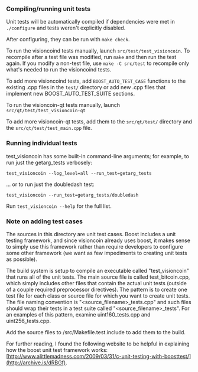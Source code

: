 ### Compiling/running unit tests

Unit tests will be automatically compiled if dependencies were met in `./configure`
and tests weren't explicitly disabled.

After configuring, they can be run with `make check`.

To run the visioncoind tests manually, launch `src/test/test_visioncoin`. To recompile
after a test file was modified, run `make` and then run the test again. If you
modify a non-test file, use `make -C src/test` to recompile only what's needed
to run the visioncoind tests.

To add more visioncoind tests, add `BOOST_AUTO_TEST_CASE` functions to the existing
.cpp files in the `test/` directory or add new .cpp files that
implement new BOOST_AUTO_TEST_SUITE sections.

To run the visioncoin-qt tests manually, launch `src/qt/test/test_visioncoin-qt`

To add more visioncoin-qt tests, add them to the `src/qt/test/` directory and
the `src/qt/test/test_main.cpp` file.

### Running individual tests

test_visioncoin has some built-in command-line arguments; for
example, to run just the getarg_tests verbosely:

    test_visioncoin --log_level=all --run_test=getarg_tests

... or to run just the doubledash test:

    test_visioncoin --run_test=getarg_tests/doubledash

Run `test_visioncoin --help` for the full list.

### Note on adding test cases

The sources in this directory are unit test cases.  Boost includes a
unit testing framework, and since visioncoin already uses boost, it makes
sense to simply use this framework rather than require developers to
configure some other framework (we want as few impediments to creating
unit tests as possible).

The build system is setup to compile an executable called "test_visioncoin"
that runs all of the unit tests.  The main source file is called
test_bitcoin.cpp, which simply includes other files that contain the
actual unit tests (outside of a couple required preprocessor
directives).  The pattern is to create one test file for each class or
source file for which you want to create unit tests.  The file naming
convention is "<source_filename>_tests.cpp" and such files should wrap
their tests in a test suite called "<source_filename>_tests".  For an
examples of this pattern, examine uint160_tests.cpp and
uint256_tests.cpp.

Add the source files to /src/Makefile.test.include to add them to the build.

For further reading, I found the following website to be helpful in
explaining how the boost unit test framework works:
[http://www.alittlemadness.com/2009/03/31/c-unit-testing-with-boosttest/](http://archive.is/dRBGf).
